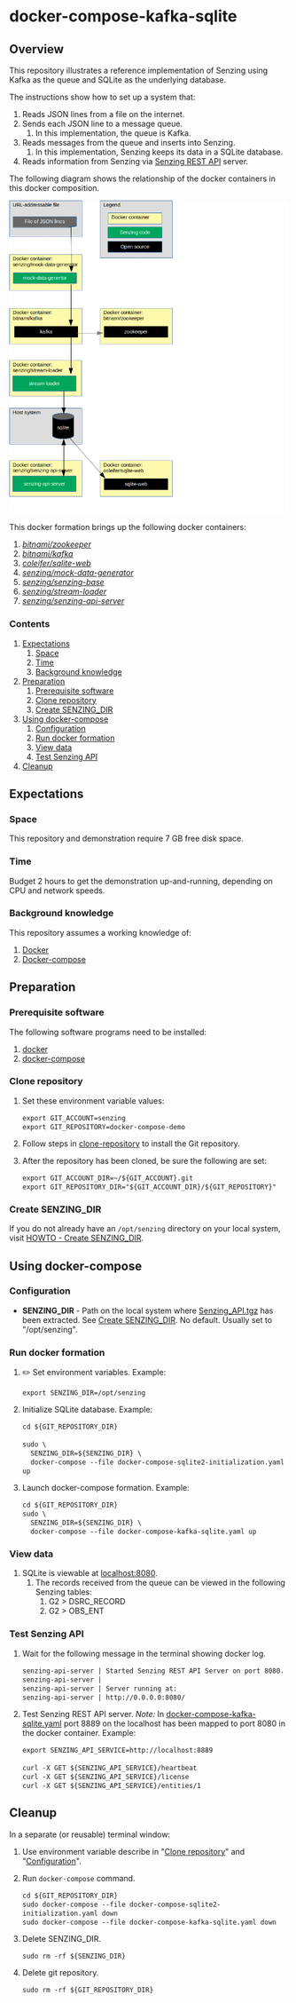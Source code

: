 # docker-compose-kafka-sqlite

## Overview

This repository illustrates a reference implementation of Senzing using
Kafka as the queue and
SQLite as the underlying database.

The instructions show how to set up a system that:

1. Reads JSON lines from a file on the internet.
1. Sends each JSON line to a message queue.
    1. In this implementation, the queue is Kafka.
1. Reads messages from the queue and inserts into Senzing.
    1. In this implementation, Senzing keeps its data in a SQLite database.
1. Reads information from Senzing via [Senzing REST API](https://github.com/Senzing/senzing-rest-api) server.

The following diagram shows the relationship of the docker containers in this docker composition.

![Image of architecture](architecture.png)

This docker formation brings up the following docker containers:

1. *[bitnami/zookeeper](https://github.com/bitnami/bitnami-docker-zookeeper)*
1. *[bitnami/kafka](https://github.com/bitnami/bitnami-docker-kafka)*
1. *[coleifer/sqlite-web](https://github.com/coleifer/sqlite-web)*
1. *[senzing/mock-data-generator](https://github.com/Senzing/mock-data-generator)*
1. *[senzing/senzing-base](https://github.com/Senzing/docker-senzing-base)*
1. *[senzing/stream-loader](https://github.com/Senzing/stream-loader)*
1. *[senzing/senzing-api-server](https://github.com/Senzing/senzing-api-server)*

### Contents

1. [Expectations](#expectations)
    1. [Space](#space)
    1. [Time](#time)
    1. [Background knowledge](#background-knowledge)
1. [Preparation](#preparation)
    1. [Prerequisite software](#prerequisite-software)
    1. [Clone repository](#clone-repository)
    1. [Create SENZING_DIR](#create-senzing_dir)
1. [Using docker-compose](#using-docker-compose)
    1. [Configuration](#configuration)
    1. [Run docker formation](#run-docker-formation)
    1. [View data](#view-data)
    1. [Test Senzing API](#test-senzing-api)
1. [Cleanup](#cleanup)

## Expectations

### Space

This repository and demonstration require 7 GB free disk space.

### Time

Budget 2 hours to get the demonstration up-and-running, depending on CPU and network speeds.

### Background knowledge

This repository assumes a working knowledge of:

1. [Docker](https://github.com/Senzing/knowledge-base/blob/master/WHATIS/docker.md)
1. [Docker-compose](https://github.com/Senzing/knowledge-base/blob/master/WHATIS/docker-compose.md)

## Preparation

### Prerequisite software

The following software programs need to be installed:

1. [docker](https://github.com/Senzing/knowledge-base/blob/master/HOWTO/install-docker.md)
1. [docker-compose](https://github.com/Senzing/knowledge-base/blob/master/HOWTO/install-docker-compose.md)

### Clone repository

1. Set these environment variable values:

    ```console
    export GIT_ACCOUNT=senzing
    export GIT_REPOSITORY=docker-compose-demo
    ```

1. Follow steps in [clone-repository](https://github.com/Senzing/knowledge-base/blob/master/HOWTO/clone-repository.md) to install the Git repository.

1. After the repository has been cloned, be sure the following are set:

    ```console
    export GIT_ACCOUNT_DIR=~/${GIT_ACCOUNT}.git
    export GIT_REPOSITORY_DIR="${GIT_ACCOUNT_DIR}/${GIT_REPOSITORY}"
    ```

### Create SENZING_DIR

If you do not already have an `/opt/senzing` directory on your local system, visit
[HOWTO - Create SENZING_DIR](https://github.com/Senzing/knowledge-base/blob/master/HOWTO/create-senzing-dir.md).

## Using docker-compose

### Configuration

* **SENZING_DIR** -
  Path on the local system where
  [Senzing_API.tgz](https://s3.amazonaws.com/public-read-access/SenzingComDownloads/Senzing_API.tgz)
  has been extracted.
  See [Create SENZING_DIR](#create-senzing_dir).
  No default.
  Usually set to "/opt/senzing".

### Run docker formation

1. :pencil2: Set environment variables.  Example:

    ```console
    export SENZING_DIR=/opt/senzing
    ```

1. Initialize SQLite database.  Example:

    ```console
    cd ${GIT_REPOSITORY_DIR}

    sudo \
      SENZING_DIR=${SENZING_DIR} \
      docker-compose --file docker-compose-sqlite2-initialization.yaml up
    ```

1. Launch docker-compose formation.  Example:

    ```console
    cd ${GIT_REPOSITORY_DIR}
    sudo \
      SENZING_DIR=${SENZING_DIR} \
      docker-compose --file docker-compose-kafka-sqlite.yaml up
    ```

### View data

1. SQLite is viewable at [localhost:8080](http://localhost:8080).
    1. The records received from the queue can be viewed in the following Senzing tables:
        1. G2 > DSRC_RECORD
        1. G2 > OBS_ENT

### Test Senzing API

1. Wait for the following message in the terminal showing docker log.

    ```console
    senzing-api-server | Started Senzing REST API Server on port 8080.
    senzing-api-server |
    senzing-api-server | Server running at:
    senzing-api-server | http://0.0.0.0:8080/
    ```

1. Test Senzing REST API server.
   *Note:*  In
   [docker-compose-kafka-sqlite.yaml](../../docker-compose-kafka-sqlite.yaml)
   port 8889 on the localhost has been mapped to port 8080 in the docker container.
   Example:

    ```console
    export SENZING_API_SERVICE=http://localhost:8889

    curl -X GET ${SENZING_API_SERVICE}/heartbeat
    curl -X GET ${SENZING_API_SERVICE}/license
    curl -X GET ${SENZING_API_SERVICE}/entities/1
    ```

## Cleanup

In a separate (or reusable) terminal window:

1. Use environment variable describe in "[Clone repository](#clone-repository)" and "[Configuration](#configuration)".
1. Run `docker-compose` command.

    ```console
    cd ${GIT_REPOSITORY_DIR}
    sudo docker-compose --file docker-compose-sqlite2-initialization.yaml down
    sudo docker-compose --file docker-compose-kafka-sqlite.yaml down
    ```

1. Delete SENZING_DIR.

    ```console
    sudo rm -rf ${SENZING_DIR}
    ```

1. Delete git repository.

    ```console
    sudo rm -rf ${GIT_REPOSITORY_DIR}
    ```
